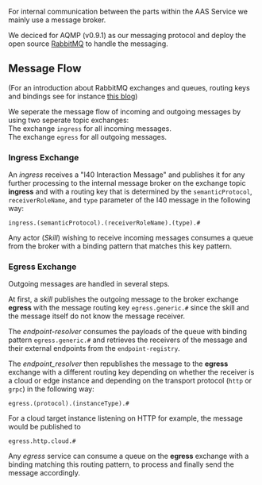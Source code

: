 For internal communication between the parts within the AAS Service we mainly use a message broker. 

We deciced for AQMP (v0.9.1) as our messaging protocol and deploy the open source [RabbitMQ](https://www.rabbitmq.com/) to handle the messaging.  

## Message Flow 

(For an introduction about RabbitMQ exchanges and queues, routing keys and bindings see for instance [this blog](https://www.cloudamqp.com/blog/2015-09-03-part4-rabbitmq-for-beginners-exchanges-routing-keys-bindings.html))

We seperate the message flow of incoming and outgoing messages by using two seperate topic exchanges:  
The exchange `ingress` for all incoming messages.  
The exchange `egress` for all outgoing messages.

### Ingress Exchange

An _ingress_ receives a "I40 Interaction Message" and publishes it for any further processing to the internal message broker on the exchange topic __ingress__ and with a routing key that is determined by the `semanticProtocol`, `receiverRoleName`, and `type` parameter of the I40 message in the following way:  
```
ingress.(semanticProtocol).(receiverRoleName).(type).#
```

Any actor (_Skill_) wishing to receive incoming messages consumes a queue from the broker with a binding pattern that matches this key pattern. 



### Egress Exchange

Outgoing messages are handled in several steps.

At first, a _skill_ publishes the outgoing message to the broker exchange __egress__ with the message routing key `egress.generic.#` since the skill and the message itself do not know the message receiver. 

The _endpoint-resolver_ consumes the payloads of the queue with binding pattern `egress.generic.#` and retrieves the receivers of the message and their external endpoints from the `endpoint-registry`.

The _endpoint_resolver_ then republishes the message to the __egress__ exchange with a different routing key depending on whether the receiver is a cloud or edge instance and depending on the transport protocol (`http` or `grpc`) in the following way:
```
egress.(protocol).(instanceType).#
```

For a cloud target instance listening on HTTP for example, the message would be published to 
```
egress.http.cloud.#
```

Any _egress_ service can consume a queue on the __egress__ exchange with a binding matching this routing pattern, to process and finally send the message accordingly.  
